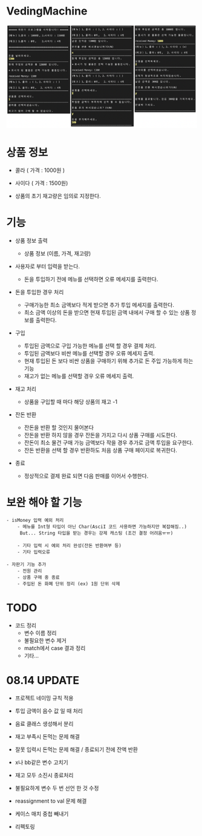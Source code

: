 # VedingMachine
![screen](./project/img/screen.png)

# 상품 정보
 - 콜라 ( 가격 : 1000원 ) 
 - 사이다 ( 가격 : 1500원)
 
 - 상품의 초기 재고량은 임의로 지정한다.
 
# 기능
 - 상품 정보 출력 
    - 상품 정보 (이름, 가격, 재고량)

 - 사용자로 부터 입력을 받는다.
    - 돈을 투입하기 전에 메뉴를 선택하면 오류 메세지를 출력한다.
    
 - 돈을 투입한 경우 처리
    - 구매가능한 최소 금액보다 적게 받으면 추가 투입 메세지를 출력한다.
    - 최소 금액 이상의 돈을 받으면 현재 투입된 금액 내에서 구매 할 수 있는 상품 정보를 출력한다.
    
 - 구입
   - 투입된 금액으로 구입 가능한 메뉴를 선택 할 경우 결제 처리.
   - 투입된 금액보다 비싼 메뉴를 선택할 경우 오류 메세지 출력.
   - 현재 투입된 돈 보다 비싼 상품을 구매하기 위해 추가로 돈 주입 가능하게 하는 기능
   - 재고가 없는 메뉴를 선택할 경우 오류 메세지 출력.
   
  
 - 재고 처리
    - 상품을 구입할 때 마다 해당 상품의 재고 -1
 
 - 잔돈 반환
    - 잔돈을 반환 할 것인지 물어본다
    - 잔돈을 반환 하지 않을 경우 잔돈을 가지고 다시 상품 구매를 시도한다.
    - 잔돈이 최소 물건 구매 가능 금액보다 작을 경우 추가로 금액 투입을 요구한다. 
    - 잔돈 반환을 선택 할 경우 반환하도 처음 상품 구매 페이지로 복귀한다.
    
  - 종료
    - 정상적으로 결제 완료 되면 다음 판매를 이어서 수행한다.
        
    
    
# 보완 해야 할 기능

    - isMoney 입력 예외 처리
        - 메뉴를 Int형 타입이 아닌 Char(AsciI 코드 사용하면 가능하지만 복잡해짐..)
         But... String 타입을 받는 경우는 강제 캐스팅 (조건 결정 어려움ㅠㅠ)
          
        - 기타 입력 시 예외 처리 완성(잔돈 반환여부 등)
        - 기타 입력오류
        
    - 자판기 기능 추가
        - 전원 관리
        - 상품 구매 중 종료 
        - 주입된 돈 화폐 단위 정리 (ex) 1원 단위 삭제
        
        
# TODO 

- 코드 정리
    - 변수 이름 정리
    - 불필요한 변수 제거
    - match에서 case 결과 정리
    - 기타...
    
# 08.14 UPDATE

-  프로젝트 네이밍 규칙 적용
-  투입 금액이 음수 값 일 때 처리
-  음료 클래스 생성해서 분리
-  재고 부족시 돈먹는 문제 해결
-  잘못 입력시 돈먹는 문제 해결 / 종료되기 전에 잔액 반환
-  x나 bb같은 변수 고치기
-  재고 모두 소진시 종료처리
-  불필요하게 변수 두 번 선언 한 것 수정
-  reassignment to val 문제 해결


-  케이스 매치 중첩 빼내기
-  리펙토링
    
